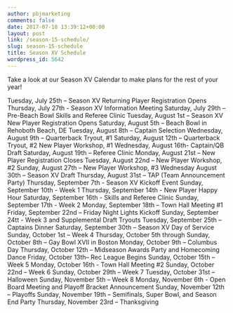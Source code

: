 ```yaml
---
author: pbjmarketing
comments: false
date: 2017-07-18 13:39:12+00:00
layout: post
link: /season-15-schedule/
slug: season-15-schedule
title: Season XV Schedule
wordpress_id: 5642
---
```


Take a look at our Season XV Calendar to make plans for the rest of your year!

Tuesday, July 25th – Season XV Returning Player Registration Opens
Thursday, July 27th - Season XV Information Meeting
Saturday, July 29th – Pre-Beach Bowl Skills and Referee Clinic
Tuesday, August 1st – Season XV New Player Registration Opens
Saturday, August 5th – Beach Bowl in Rehoboth Beach, DE
Tuesday, August 8th – Captain Selection
Wednesday, August 9th – Quarterback Tryout, #1
Saturday, August 12th – Quarterback Tryout, #2 New Player Workshop, #1
Wednesday, August 16th- Captain/QB Draft
Saturday, August 19th – Referee Clinic
Monday, August 21st – New Player Registration Closes
Tuesday, August 22nd – New Player Workshop, #2
Sunday, August 27th – New Player Workshop, #3
Wednesday August 30th – Season XV Draft
Thursday, August 31st – TAP (Team Announcement Party)
Thursday, September 7th - Season XV Kickoff Event
Sunday, September 10th - Week 1
Thursday, September 14th - New Player Happy Hour
Saturday, September 16th - Skills and Referee Clinic
Sunday, September 17th - Week 2
Monday, September 18th – Town Hall Meeting #1
Friday, September 22nd – Friday Night Lights Kickoff
Sunday, September 24tt - Week 3 and Supplemental Draft Tryouts
Tuesday, September 25th – Captains Dinner
Saturday, September 30th – Season XV Day of Service
Sunday, October 1st – Week 4
Thursday, October 5th through Sunday, October 8th – Gay Bowl XVII in Boston 
Monday, October 9th – Columbus Day
Thursday, October 12th – Midseason Awards Party and Homecoming Dance
Friday, October 13th– Rec League Begins
Sunday, October 15th – Week 5
Monday, October 16th - Town Hall Meeting #2
Sunday, October 22nd – Week 6
Sunday, October 29th – Week 7
Tuesday, October 31st – Halloween
Sunday, November 5th – Week 8
Monday, November 6th - Open Board Meeting and Playoff Bracket Announcement 
Sunday, November 12th – Playoffs
Sunday, November 19th – Semifinals, Super Bowl, and Season End Party
Thursday, November 23rd – Thanksgiving
